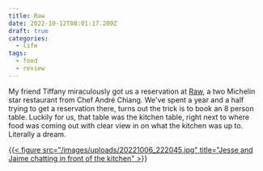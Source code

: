 ```yaml
---
title: Raw
date: 2022-10-12T08:01:17.200Z
draft: true
categories:
  - life
tags:
  - food
  - review
---
```

My friend Tiffany miraculously got us a reservation at [Raw](https://www.raw.com.tw/en), a two Michelin star restaurant from Chef André Chiang. We've spent a year and a half trying to get a reservation there, turns out the trick is to book an 8 person table. Luckily for us, that table was the kitchen table, right next to where food was coming out with clear view in on what the kitchen was up to. Literally a dream.

{{<a class="image-link" href="/images/uploads/20221006_222045.jpg">< figure src="/images/uploads/20221006_222045.jpg" title="Jesse and Jaime chatting in front of the kitchen" ><a>}}